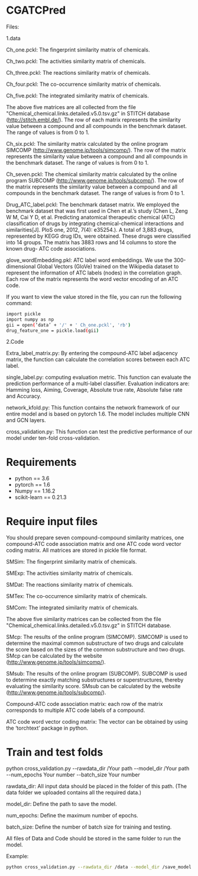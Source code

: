 # CGATCPred

Files:

1.data

Ch_one.pckl: The fingerprint similarity matrix of chemicals.

Ch_two.pckl: The activities similarity matrix of chemicals.

Ch_three.pckl: The reactions similarity matrix of chemicals.

Ch_four.pckl: The co-occurrence similarity matrix of chemicals.

Ch_five.pckl: The integrated similarity matrix of chemicals.

The above five matrices are all collected from the file "Chemical_chemical.links.detailed.v5.0.tsv.gz" in STITCH database (http://stitch.embl.de/). The row of each matrix represents the similarity value between a compound and all compounds in the benchmark dataset. The range of values is from 0 to 1.

Ch_six.pckl: The similarity matrix calculated by the online program SIMCOMP (http://www.genome.jp/tools/simcomp/). The row of the matrix represents the similarity value between a compound and all compounds in the benchmark dataset. The range of values is from 0 to 1.

Ch_seven.pckl: The chemical similarity matrix calculated by the online program SUBCOMP (http://www.genome.jp/tools/subcomp/). The row of the matrix represents the similarity value between a compound and all compounds in the benchmark dataset. The range of values is from 0 to 1.

Drug_ATC_label.pckl: The benchmark dataset matrix. We employed the benchmark dataset that was first used in Chen et al.’s study (Chen L, Zeng W M, Cai Y D, et al. Predicting anatomical therapeutic chemical (ATC) classification of drugs by integrating chemical-chemical interactions and similarities[J]. PloS one, 2012, 7(4): e35254.). A total of 3,883 drugs, represented by KEGG drug IDs, were obtained. These drugs were classified into 14 groups. The matrix has 3883 rows and 14 columns to store the known drug- ATC code associations.

glove_wordEmbedding.pkl: ATC label word embeddings. We use the 300-dimensional Global Vectors (GloVe) trained on the Wikipedia dataset to represent the information of ATC labels (nodes) in the correlation graph. Each row of the matrix represents the word vector encoding of an ATC code.

If you want to view the value stored in the file, you can run the following command:

```bash
import pickle
import numpy as np
gii = open(‘data’ + '/' + ' Ch_one.pckl', 'rb')
drug_feature_one = pickle.load(gii)
```


2.Code

Extra_label_matrix.py: By entering the compound-ATC label adjacency matrix, the function can calculate the correlation scores between each ATC label.

single_label.py: computing evaluation metric. This function can evaluate the prediction performance of a multi-label classifier. Evaluation indicators are: Hamming loss, Aiming, Coverage, Absolute true rate, Absolute false rate and Accuracy.

network_kfold.py: This function contains the network framework of our entire model and is based on pytorch 1.6. The model includes multiple CNN and GCN layers.

cross_validation.py: This function can test the predictive performance of our model under ten-fold cross-validation.

# Requirements
* python == 3.6
* pytorch == 1.6
* Numpy == 1.16.2
* scikit-learn == 0.21.3

# Require input files
You should prepare seven compound-compound similarity matrices, one compound-ATC code association matrix and one ATC code word vector coding matrix. All matrices are stored in pickle file format.

SMSim: The fingerprint similarity matrix of chemicals.

SMExp: The activities similarity matrix of chemicals.

SMDat: The reactions similarity matrix of chemicals.

SMTex: The co-occurrence similarity matrix of chemicals.

SMCom: The integrated similarity matrix of chemicals.

The above five similarity matrices can be collected from the file "Chemical_chemical.links.detailed.v5.0.tsv.gz" in STITCH database.

SMcp: The results of the online program (SIMCOMP). SIMCOMP is used to determine the maximal common substructure of two drugs and calculate the score based on the sizes of the common substructure and two drugs. SMcp can be calculated by the website (http://www.genome.jp/tools/simcomp/).

SMsub: The results of the online program (SUBCOMP). SUBCOMP is used to determine exactly matching substructures or superstructures, thereby evaluating the similarity score. SMsub can be calculated by the website (http://www.genome.jp/tools/subcomp/).

Compound-ATC code association matrix: each row of the matrix corresponds to multiple ATC code labels of a compound.

ATC code word vector coding matrix: The vector can be obtained by using the ‘torchtext’ package in python.

# Train and test folds
python cross_validation.py --rawdata_dir /Your path --model_dir /Your path --num_epochs Your number --batch_size Your number

rawdata_dir: All input data should be placed in the folder of this path. (The data folder we uploaded contains all the required data.)

model_dir: Define the path to save the model.

num_epochs: Define the maximum number of epochs.

batch_size: Define the number of batch size for training and testing.

All files of Data and Code should be stored in the same folder to run the model.

Example:

```bash
python cross_validation.py --rawdata_dir /data --model_dir /save_model --num_epochs 50 --batch_size 128
```
